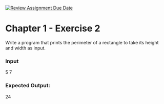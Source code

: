 [![Review Assignment Due Date](https://classroom.github.com/assets/deadline-readme-button-24ddc0f5d75046c5622901739e7c5dd533143b0c8e959d652212380cedb1ea36.svg)](https://classroom.github.com/a/Elg2N-xi)
# Chapter 1 - Exercise 2
Write a program that prints the perimeter of a rectangle to take its height and width as input.


### Input
5
7

### Expected Output: 
24
